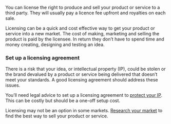 You can license the right to produce and sell your product or service to a third party. They will usually pay a licence fee upfront and royalties on each sale.

Licensing can be a quick and cost effective way to get your product or service into a new market. The cost of making, marketing and selling the product is paid by the licensee. In return they don&rsquo;t have to spend time and money creating, designing and testing an idea.

### Set up a licensing agreement

There is a risk that your idea, or intellectual property (IP), could be stolen or the brand devalued by a product or service being delivered that doesn&rsquo;t meet your standards. A good licensing agreement should address these issues.

You&rsquo;ll need legal advice to set up a licensing agreement to [protect your IP](/operations-and-compliance/what-intellectual-property-is "What intellectual property is"). This can be  costly but should be a one-off setup cost.

Licensing may not be an option in some markets. [Research your market](/market-research/do-research-first "Do research first") to find the best way to sell your product or service.
